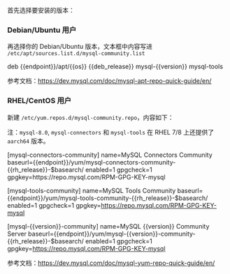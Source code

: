 首先选择要安装的版本：

<tmpl z-global z-input="version"></tmpl>

### Debian/Ubuntu 用户

再选择你的 Debian/Ubuntu 版本，文本框中内容写进 `/etc/apt/sources.list.d/mysql-community.list`

<tmpl z-input="deb_release" z-path="/etc/apt/sources.list.d/mysql-community.list">
deb {{endpoint}}/apt/{{os}} {{deb_release}} mysql-{{version}} mysql-tools
</tmpl>

参考文档：https://dev.mysql.com/doc/mysql-apt-repo-quick-guide/en/

### RHEL/CentOS 用户

新建 `/etc/yum.repos.d/mysql-community.repo`，内容如下：

注：`mysql-8.0`, `mysql-connectors` 和 `mysql-tools` 在 RHEL 7/8 上还提供了 `aarch64` 版本。

<tmpl z-lang="ini" z-input="rh_release" z-path="/etc/yum.repos.d/mysql-community.repo">
[mysql-connectors-community]
name=MySQL Connectors Community
baseurl={{endpoint}}/yum/mysql-connectors-community-{{rh_release}}-$basearch/
enabled=1
gpgcheck=1
gpgkey=https://repo.mysql.com/RPM-GPG-KEY-mysql

[mysql-tools-community]
name=MySQL Tools Community
baseurl={{endpoint}}/yum/mysql-tools-community-{{rh_release}}-$basearch/
enabled=1
gpgcheck=1
gpgkey=https://repo.mysql.com/RPM-GPG-KEY-mysql

[mysql-{{version}}-community]
name=MySQL {{version}} Community Server
baseurl={{endpoint}}/yum/mysql-{{version}}-community-{{rh_release}}-$basearch/
enabled=1
gpgcheck=1
gpgkey=https://repo.mysql.com/RPM-GPG-KEY-mysql
</tmpl>

参考文档：https://dev.mysql.com/doc/mysql-yum-repo-quick-guide/en/
